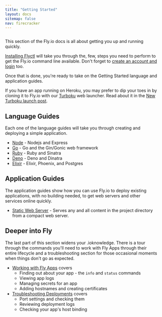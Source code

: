 ```yaml
---
title: "Getting Started"
layout: docs
sitemap: false
nav: firecracker
---
```


<figure>
  <img src="/static/images/docs-guide.jpg" srcset="/static/images/docs-guide@2x.jpg 2x" alt="">
</figure>

This section of the Fly.io docs is all about getting you up and running quickly.

[Installing Flyctl](/docs/getting-started/installing-flyctl) will take you through the, few, steps you need to perform to get the Fly.io command line available. Don't forget to [create an account and login](/docs/getting-started/log-in-to-fly/) too.

Once that is done, you're ready to take on the Getting Started language and application guides.

If you have an app running on Heroku, you may prefer to dip your toes in by cloning it to Fly.io with our [Turboku](https://fly.io/launch/heroku) web launcher. Read about it in the [New Turboku launch post](https://fly.io/blog/new-turboku/).

## Language Guides

Each one of the language guides will take you through creating and deploying a simple application.

* [Node](/docs/getting-started/node/) - Nodejs and Express
* [Go](/docs/getting-started/golang/) - Go and the Gin/Gonic web framework
* [Ruby](/docs/getting-started/ruby/) - Ruby and Sinatra
* [Deno](/docs/getting-started/deno/) - Deno and Dinatra
* [Elixir](/docs/elixir/getting-started) - Elixir, Phoenix, and Postgres

## Application Guides

The application guides show how you can use Fly.io to deploy existing applications, with no building needed, to get web servers and other services online quickly.

* [Static Web Server](/docs/getting-started/static/) - Serves any and all content in the project directory from a compact web server.

## Deeper into Fly

The last part of this section widens your .ioknowledge. There is a tour through the commands you'll need to work with Fly Apps through their entire lifecycle and a troubleshooting section for those occasional moments when things don't go as expected.

* [Working with Fly Apps](/docs/getting-started/working-with-fly-apps/) covers
  * Finding out about your app - the `info` and `status` commands
  * Viewing app logs
  * Managing secrets for an app
  * Adding hostnames and creating certificates 
* [Troubleshooting Deployments](/docs/getting-started/troubleshooting/) covers
  * Port settings and checking them
  * Reviewing deployment logs
  * Checking your app's host binding



